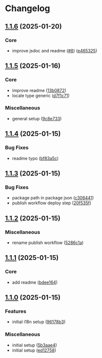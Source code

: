 # Changelog

## [1.1.6](https://github.com/serhat-m/core-i18n/compare/v1.1.5...v1.1.6) (2025-01-20)


### Core

* improve jsdoc and readme ([#8](https://github.com/serhat-m/core-i18n/issues/8)) ([e465325](https://github.com/serhat-m/core-i18n/commit/e465325f500fee4156f4d0d08cd25bf0a7904324))

## [1.1.5](https://github.com/serhat-m/core-i18n/compare/v1.1.4...v1.1.5) (2025-01-16)


### Core

* improve readme ([13b0872](https://github.com/serhat-m/core-i18n/commit/13b0872b3e4cd9c40f5f7383a28fef34cb709ff1))
* locale type generic ([d7f1c71](https://github.com/serhat-m/core-i18n/commit/d7f1c7195faa54de3f1fdea3bef41ed510f85879))


### Miscellaneous

* general setup ([9c8e733](https://github.com/serhat-m/core-i18n/commit/9c8e733dbc5b3143428292daecac78623d1e4b3a))

## [1.1.4](https://github.com/serhat-m/core-i18n/compare/v1.1.3...v1.1.4) (2025-01-15)


### Bug Fixes

* readme typo ([bf83a5c](https://github.com/serhat-m/core-i18n/commit/bf83a5c3352e5082d00c16143e00bb6251732770))

## [1.1.3](https://github.com/serhat-m/core-i18n/compare/v1.1.2...v1.1.3) (2025-01-15)


### Bug Fixes

* package path in package json ([c306441](https://github.com/serhat-m/core-i18n/commit/c306441ba70698371bac8440d328a36e77874ed2))
* publish workflow deploy step ([20f535f](https://github.com/serhat-m/core-i18n/commit/20f535f104d6379526c6a87b0b5ceeae78b759d2))

## [1.1.2](https://github.com/serhat-m/core-i18n/compare/v1.1.1...v1.1.2) (2025-01-15)


### Miscellaneous

* rename publish workflow ([5286c1a](https://github.com/serhat-m/core-i18n/commit/5286c1a2e9f10526c1eaa2fb0df6858effd79526))

## [1.1.1](https://github.com/serhat-m/core-i18n/compare/v1.1.0...v1.1.1) (2025-01-15)


### Core

* add readme ([bdee164](https://github.com/serhat-m/core-i18n/commit/bdee1640d80ca6770f0b564415fd99e8b6f9c95a))

## [1.1.0](https://github.com/serhat-m/core-i18n/compare/v1.0.0...v1.1.0) (2025-01-15)


### Features

* initial i18n setup ([96178b3](https://github.com/serhat-m/core-i18n/commit/96178b3a48e7b0c303f44bc88767b950407710e8))


### Miscellaneous

* initial setup ([5b3aae4](https://github.com/serhat-m/core-i18n/commit/5b3aae4efdba22e20d7e0c065df357d0ebd82001))
* initial setup ([ed12758](https://github.com/serhat-m/core-i18n/commit/ed12758666ebf105e5b0d5482e80dca6b238b548))
